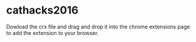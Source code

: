 # cathacks2016

Dowload the crx file and drag and drop it into the chrome extensions page to add the extension to your browser.